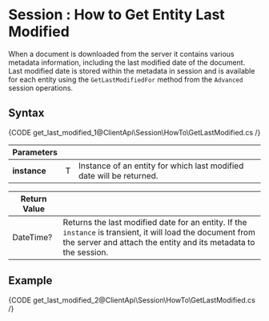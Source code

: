 # Session : How to Get Entity Last Modified 

When a document is downloaded from the server it contains various metadata information, including the last modified date of the document.  
Last modified date is stored within the metadata in session and is available for each entity using the `GetLastModifiedFor` method from the `Advanced` session operations.

## Syntax

{CODE get_last_modified_1@ClientApi\Session\HowTo\GetLastModified.cs /}

| Parameters | | |
| ------------- | ------------- | ----- |
| **instance** | T | Instance of an entity for which last modified date will be returned. |

| Return Value | |
| ------------- | ----- |
| DateTime? | Returns the last modified date for an entity. If the `instance` is transient, it will load the document from the server and attach the entity and its metadata to the session. |


## Example

{CODE get_last_modified_2@ClientApi\Session\HowTo\GetLastModified.cs /}
